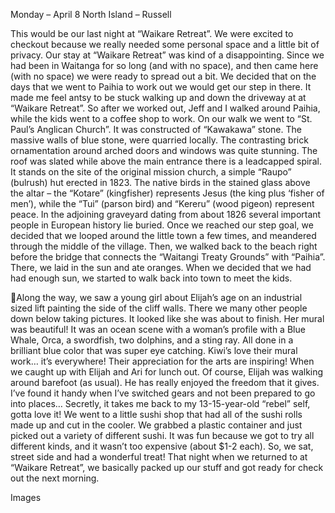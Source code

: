 Monday – April 8
North Island – Russell

This would be our last night at “Waikare Retreat”. We were excited to checkout because we really needed some personal space and a little bit of privacy.
Our stay at “Waikare Retreat” was kind of a disappointing. Since we had been
in Waitanga for so long (and with no space), and then came here (with no
space) we were ready to spread out a bit. We decided that on the days that we
went to Paihia to work out we would get our step in there. It made me feel antsy
to be stuck walking up and down the driveway at at “Waikare Retreat”. So after
we worked out, Jeff and I walked around Paihia, while the kids went to a coffee
shop to work.
On our walk we went to “St. Paul’s Anglican Church”. It was constructed of
“Kawakawa” stone. The massive walls of blue stone, were quarried locally. The
contrasting brick ornamentation around arched doors and windows was quite
stunning. The roof was slated while above the main entrance there is a leadcapped spiral. It stands on the site of the original mission church, a
simple “Raupo” (bulrush) hut erected in 1823. The native birds in the stained glass
above the altar – the “Kotare” (kingfisher) represents Jesus (the king plus ‘fisher
of men’), while the “Tui” (parson bird) and “Kereru” (wood pigeon) represent
peace. In the adjoining graveyard dating from about 1826 several important
people in European history lie buried.
Once we reached our step goal, we decided that we looped around the little
town a few times, and meandered through the middle of the village. Then, we
walked back to the beach right before the bridge that connects the “Waitangi
Treaty Grounds” with “Paihia”. There, we laid in the sun and ate oranges. When
we decided that we had had enough sun, we started to walk back into town to
meet the kids.

Along the way, we saw a young girl about Elijah’s age on an industrial sized lift
painting the side of the cliff walls. There we many other people down below
taking pictures. It looked like she was about to finish. Her mural was beautiful! It
was an ocean scene with a woman’s profile with a Blue Whale, Orca, a
swordfish, two dolphins, and a sting ray. All done in a brilliant blue color that was
super eye catching. Kiwi’s love their mural work… it’s everywhere! Their
appreciation for the arts are inspiring!
When we caught up with Elijah and Ari for lunch out. Of course, Elijah was
walking around barefoot (as usual). He has really enjoyed the freedom that it
gives. I’ve found it handy when I’ve switched gears and not been prepared to
go into places… Secretly, it takes me back to my 13-15-year-old “rebel” self,
gotta love it!
We went to a little sushi shop that had all of the sushi rolls made up and cut in the
cooler. We grabbed a plastic container and just picked out a variety of different
sushi. It was fun because we got to try all different kinds, and it wasn’t too
expensive (about $1-2 each). So, we sat, street side and had a wonderful treat!
That night when we returned to at “Waikare Retreat”, we basically packed up
our stuff and got ready for check out the next morning.

Images

